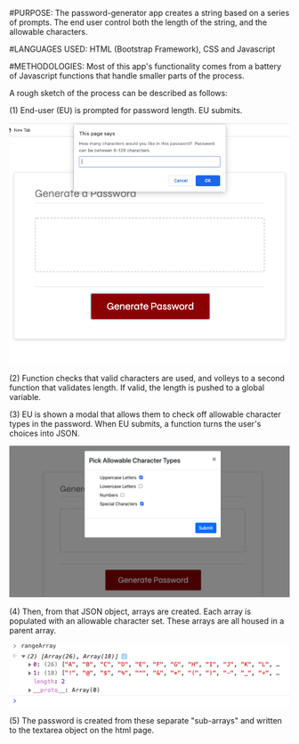 #PURPOSE:
The password-generator app creates a string based on a series of prompts.  The end user control both the length of the string, and the allowable characters.

#LANGUAGES USED:
HTML (Bootstrap Framework), CSS and Javascript

#METHODOLOGIES:
Most of this app's functionality comes from a battery of Javascript functions that handle
smaller parts of the process.

A rough sketch of the process can be described as follows:

(1) End-user (EU) is prompted for password length.  EU submits. 

![alt text](screenshots/select-number-char.png "Prompt for password length.") 

(2) Function checks that valid characters are used, and volleys to a second function that validates length. If valid, the length is pushed to a global variable.

(3) EU is shown a modal that allows them to check off allowable character types in the password.  When EU submits, a function turns the user's choices into JSON.  

![alt text](screenshots/character-type-checkboxes.png "EU selects desired character types.") 

(4) Then, from that JSON object, arrays are created. Each array is populated with an allowable character set.  These arrays are all housed in a parent array.

![alt text](screenshots/array-of-char.png "Subarrays housed in parent array.") 

(5) The password is created from these separate "sub-arrays" and written to the textarea object on the html page.


